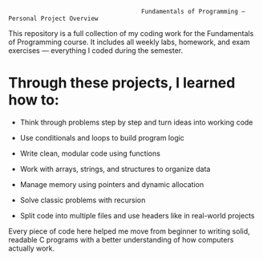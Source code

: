                                          Fundamentals of Programming – Personal Project Overview

This repository is a full collection of my coding work for the Fundamentals of Programming course. It includes all weekly labs, homework, and exam exercises — everything I coded during the semester.

# Through these projects, I learned how to:

- Think through problems step by step and turn ideas into working code

- Use conditionals and loops to build program logic

- Write clean, modular code using functions

- Work with arrays, strings, and structures to organize data

- Manage memory using pointers and dynamic allocation

- Solve classic problems with recursion

- Split code into multiple files and use headers like in real-world projects

Every piece of code here helped me move from beginner to writing solid, readable C programs with a better understanding of how computers actually work.
